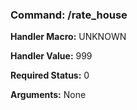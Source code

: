 ### Command: /rate_house

**Handler Macro:** UNKNOWN

**Handler Value:** 999

**Required Status:** 0

**Arguments:**
None
